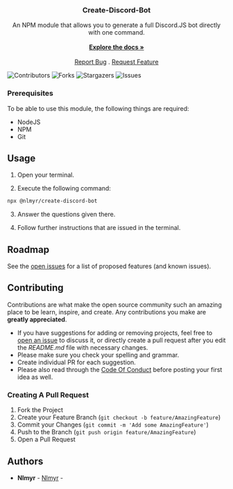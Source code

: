 <br/>
<p align="center">
  <h3 align="center">Create-Discord-Bot</h3>

  <p align="center">
    An NPM module that allows you to generate a full Discord.JS bot directly with one command.
    <br/>
    <br/>
    <a href="https://github.com/Nollknolle/create-discord-bot"><strong>Explore the docs »</strong></a>
    <br/>
    <br/>
    <a href="https://github.com/Nollknolle/create-discord-bot/issues">Report Bug</a>
    .
    <a href="https://github.com/Nollknolle/create-discord-bot/issues">Request Feature</a>
  </p>
</p>

![Contributors](https://img.shields.io/github/contributors/Nollknolle/create-discord-bot?color=dark-green) ![Forks](https://img.shields.io/github/forks/Nollknolle/create-discord-bot?style=social) ![Stargazers](https://img.shields.io/github/stars/Nollknolle/create-discord-bot?style=social) ![Issues](https://img.shields.io/github/issues/Nollknolle/create-discord-bot) 

### Prerequisites

To be able to use this module, the following things are required:

* NodeJS
* NPM
* Git

## Usage

1. Open your terminal.

2. Execute the following command:
```sh
npx @nlmyr/create-discord-bot
```

3. Answer the questions given there.

4. Follow further instructions that are issued in the terminal.

## Roadmap

See the [open issues](https://github.com/Nollknolle/create-discord-bot/issues) for a list of proposed features (and known issues).

## Contributing

Contributions are what make the open source community such an amazing place to be learn, inspire, and create. Any contributions you make are **greatly appreciated**.
* If you have suggestions for adding or removing projects, feel free to [open an issue](https://github.com/Nollknolle/create-discord-bot/issues/new) to discuss it, or directly create a pull request after you edit the *README.md* file with necessary changes.
* Please make sure you check your spelling and grammar.
* Create individual PR for each suggestion.
* Please also read through the [Code Of Conduct](https://github.com/Nollknolle/create-discord-bot/blob/main/CODE_OF_CONDUCT.md) before posting your first idea as well.

### Creating A Pull Request

1. Fork the Project
2. Create your Feature Branch (`git checkout -b feature/AmazingFeature`)
3. Commit your Changes (`git commit -m 'Add some AmazingFeature'`)
4. Push to the Branch (`git push origin feature/AmazingFeature`)
5. Open a Pull Request

## Authors

* **Nlmyr** - [Nlmyr](https://github.com/Nollknolle/) -
